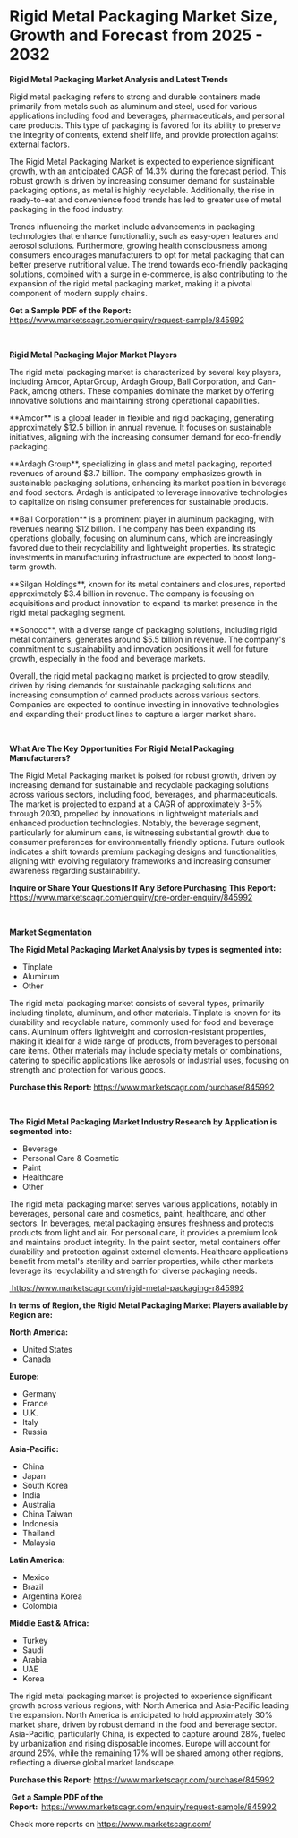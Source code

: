 <p><h1>Rigid Metal Packaging Market Size, Growth and Forecast from 2025 - 2032</h1></p><p><strong>Rigid Metal Packaging Market Analysis and Latest Trends</strong></p>
<p><p>Rigid metal packaging refers to strong and durable containers made primarily from metals such as aluminum and steel, used for various applications including food and beverages, pharmaceuticals, and personal care products. This type of packaging is favored for its ability to preserve the integrity of contents, extend shelf life, and provide protection against external factors.</p><p>The Rigid Metal Packaging Market is expected to experience significant growth, with an anticipated CAGR of 14.3% during the forecast period. This robust growth is driven by increasing consumer demand for sustainable packaging options, as metal is highly recyclable. Additionally, the rise in ready-to-eat and convenience food trends has led to greater use of metal packaging in the food industry.</p><p>Trends influencing the market include advancements in packaging technologies that enhance functionality, such as easy-open features and aerosol solutions. Furthermore, growing health consciousness among consumers encourages manufacturers to opt for metal packaging that can better preserve nutritional value. The trend towards eco-friendly packaging solutions, combined with a surge in e-commerce, is also contributing to the expansion of the rigid metal packaging market, making it a pivotal component of modern supply chains.</p></p>
<p><strong>Get a Sample PDF of the Report:&nbsp;</strong> <a href="https://www.marketscagr.com/enquiry/request-sample/845992?utm_campaign=2213&utm_medium=2&utm_source=Github&utm_content=ia&utm_term=30012025&utm_id=rigid-metal-packaging">https://www.marketscagr.com/enquiry/request-sample/845992</a></p>
<p>&nbsp;</p>
<p><strong>Rigid Metal Packaging Major Market Players</strong></p>
<p><p>The rigid metal packaging market is characterized by several key players, including Amcor, AptarGroup, Ardagh Group, Ball Corporation, and Can-Pack, among others. These companies dominate the market by offering innovative solutions and maintaining strong operational capabilities.</p><p>**Amcor** is a global leader in flexible and rigid packaging, generating approximately $12.5 billion in annual revenue. It focuses on sustainable initiatives, aligning with the increasing consumer demand for eco-friendly packaging.</p><p>**Ardagh Group**, specializing in glass and metal packaging, reported revenues of around $3.7 billion. The company emphasizes growth in sustainable packaging solutions, enhancing its market position in beverage and food sectors. Ardagh is anticipated to leverage innovative technologies to capitalize on rising consumer preferences for sustainable products.</p><p>**Ball Corporation** is a prominent player in aluminum packaging, with revenues nearing $12 billion. The company has been expanding its operations globally, focusing on aluminum cans, which are increasingly favored due to their recyclability and lightweight properties. Its strategic investments in manufacturing infrastructure are expected to boost long-term growth.</p><p>**Silgan Holdings**, known for its metal containers and closures, reported approximately $3.4 billion in revenue. The company is focusing on acquisitions and product innovation to expand its market presence in the rigid metal packaging segment. </p><p>**Sonoco**, with a diverse range of packaging solutions, including rigid metal containers, generates around $5.5 billion in revenue. The company's commitment to sustainability and innovation positions it well for future growth, especially in the food and beverage markets.</p><p>Overall, the rigid metal packaging market is projected to grow steadily, driven by rising demands for sustainable packaging solutions and increasing consumption of canned products across various sectors. Companies are expected to continue investing in innovative technologies and expanding their product lines to capture a larger market share.</p></p>
<p>&nbsp;</p>
<p><strong>What Are The Key Opportunities For Rigid Metal Packaging Manufacturers?</strong></p>
<p><p>The Rigid Metal Packaging market is poised for robust growth, driven by increasing demand for sustainable and recyclable packaging solutions across various sectors, including food, beverages, and pharmaceuticals. The market is projected to expand at a CAGR of approximately 3-5% through 2030, propelled by innovations in lightweight materials and enhanced production technologies. Notably, the beverage segment, particularly for aluminum cans, is witnessing substantial growth due to consumer preferences for environmentally friendly options. Future outlook indicates a shift towards premium packaging designs and functionalities, aligning with evolving regulatory frameworks and increasing consumer awareness regarding sustainability.</p></p>
<p><strong>Inquire or Share Your Questions If Any Before Purchasing This Report:</strong> <a href="https://www.marketscagr.com/enquiry/pre-order-enquiry/845992?utm_campaign=2213&utm_medium=2&utm_source=Github&utm_content=ia&utm_term=30012025&utm_id=rigid-metal-packaging">https://www.marketscagr.com/enquiry/pre-order-enquiry/845992</a></p>
<p>&nbsp;</p>
<p><strong>Market Segmentation</strong></p>
<p><strong>The Rigid Metal Packaging Market Analysis by types is segmented into:</strong></p>
<p><ul><li>Tinplate</li><li>Aluminum</li><li>Other</li></ul></p>
<p><p>The rigid metal packaging market consists of several types, primarily including tinplate, aluminum, and other materials. Tinplate is known for its durability and recyclable nature, commonly used for food and beverage cans. Aluminum offers lightweight and corrosion-resistant properties, making it ideal for a wide range of products, from beverages to personal care items. Other materials may include specialty metals or combinations, catering to specific applications like aerosols or industrial uses, focusing on strength and protection for various goods.</p></p>
<p><strong>Purchase this Report:&nbsp;</strong><a href="https://www.marketscagr.com/purchase/845992?utm_campaign=2213&utm_medium=2&utm_source=Github&utm_content=ia&utm_term=30012025&utm_id=rigid-metal-packaging">https://www.marketscagr.com/purchase/845992</a></p>
<p>&nbsp;</p>
<p><strong>The Rigid Metal Packaging Market Industry Research by Application is segmented into:</strong></p>
<p><ul><li>Beverage</li><li>Personal Care & Cosmetic</li><li>Paint</li><li>Healthcare</li><li>Other</li></ul></p>
<p><p>The rigid metal packaging market serves various applications, notably in beverages, personal care and cosmetics, paint, healthcare, and other sectors. In beverages, metal packaging ensures freshness and protects products from light and air. For personal care, it provides a premium look and maintains product integrity. In the paint sector, metal containers offer durability and protection against external elements. Healthcare applications benefit from metal's sterility and barrier properties, while other markets leverage its recyclability and strength for diverse packaging needs.</p></p>
<p><a href="https://www.marketscagr.com/rigid-metal-packaging-r845992?utm_campaign=2213&utm_medium=2&utm_source=Github&utm_content=ia&utm_term=30012025&utm_id=rigid-metal-packaging">&nbsp;https://www.marketscagr.com/rigid-metal-packaging-r845992</a></p>
<p><strong>In terms of Region, the Rigid Metal Packaging Market Players available by Region are:</strong></p>
<p>
    <p> <strong> North America: </strong>
        <ul>
            <li>United States</li>
            <li>Canada</li>
        </ul>
        </p> 
    <p> <strong> Europe: </strong>
        <ul>
            <li>Germany</li>
            <li>France</li>
            <li>U.K.</li>
            <li>Italy</li>
            <li>Russia</li>
        </ul>
        </p> 
    <p> <strong> Asia-Pacific: </strong>
        <ul>
            <li>China</li>
            <li>Japan</li>
            <li>South Korea</li>
            <li>India</li>
            <li>Australia</li>
            <li>China Taiwan</li>
            <li>Indonesia</li>
            <li>Thailand</li>
            <li>Malaysia</li>
        </ul>
        </p> 
    <p> <strong> Latin America: </strong>
        <ul>
            <li>Mexico</li>
            <li>Brazil</li>
            <li>Argentina Korea</li>
            <li>Colombia</li>
        </ul>
        </p> 
    <p> <strong> Middle East & Africa: </strong>
        <ul>
            <li>Turkey</li>
            <li>Saudi</li>
            <li>Arabia</li>
            <li>UAE</li>
            <li>Korea</li>
        </ul>
    </p>
    </p>
<p><p>The rigid metal packaging market is projected to experience significant growth across various regions, with North America and Asia-Pacific leading the expansion. North America is anticipated to hold approximately 30% market share, driven by robust demand in the food and beverage sector. Asia-Pacific, particularly China, is expected to capture around 28%, fueled by urbanization and rising disposable incomes. Europe will account for around 25%, while the remaining 17% will be shared among other regions, reflecting a diverse global market landscape.</p></p>
<p><strong>Purchase this Report: </strong><a href="https://www.marketscagr.com/purchase/845992?utm_campaign=2213&utm_medium=2&utm_source=Github&utm_content=ia&utm_term=30012025&utm_id=rigid-metal-packaging">https://www.marketscagr.com/purchase/845992</a></p>
<p>&nbsp;<strong>Get a Sample PDF of the Report:&nbsp;&nbsp;</strong><a href="https://www.marketscagr.com/enquiry/request-sample/845992?utm_campaign=2213&utm_medium=2&utm_source=Github&utm_content=ia&utm_term=30012025&utm_id=rigid-metal-packaging">https://www.marketscagr.com/enquiry/request-sample/845992</a></p>
<p><strong></strong></p>
<p>Check more reports on <a href="https://www.marketscagr.com/?utm_campaign=2213&utm_medium=2&utm_source=Github&utm_content=ia&utm_term=30012025&utm_id=rigid-metal-packaging">https://www.marketscagr.com/</a></p>